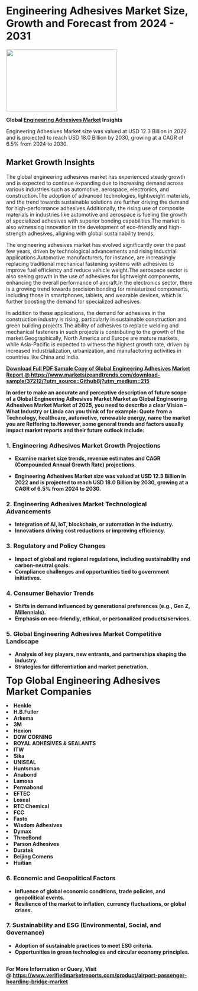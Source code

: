 <H1>Engineering Adhesives Market Size, Growth and Forecast from 2024 - 2031</H1><img class="aligncenter size-medium wp-image-584254" src="https://thirdeyenews.in/wp-content/uploads/2024/09/Global-Market-Research-300x168.jpeg" alt="" width="300" height="168" /><p><strong>Global&nbsp;<a href="https://www.marketsizeandtrends.com/download-sample/37212/?utm_source=Github8j?utm_medium=215">Engineering Adhesives Market</a> Insights</strong></p><p>Engineering Adhesives Market size was valued at USD 12.3 Billion in 2022 and is projected to reach USD 18.0 Billion by 2030, growing at a CAGR of 6.5% from 2024 to 2030.</p><p><h2>Market Growth Insights</h2> <p>The global engineering adhesives market has experienced steady growth and is expected to continue expanding due to increasing demand across various industries such as automotive, aerospace, electronics, and construction.The adoption of advanced technologies, lightweight materials, and the trend towards sustainable solutions are further driving the demand for high-performance adhesives.Additionally, the rising use of composite materials in industries like automotive and aerospace is fueling the growth of specialized adhesives with superior bonding capabilities.The market is also witnessing innovation in the development of eco-friendly and high-strength adhesives, aligning with global sustainability trends.</p> <p><strong><a href="#"></a></strong></p> <p>The engineering adhesives market has evolved significantly over the past few years, driven by technological advancements and rising industrial applications.Automotive manufacturers, for instance, are increasingly replacing traditional mechanical fastening systems with adhesives to improve fuel efficiency and reduce vehicle weight.The aerospace sector is also seeing growth in the use of adhesives for lightweight components, enhancing the overall performance of aircraft.In the electronics sector, there is a growing trend towards precision bonding for miniaturized components, including those in smartphones, tablets, and wearable devices, which is further boosting the demand for specialized adhesives.</p> <p>In addition to these applications, the demand for adhesives in the construction industry is rising, particularly in sustainable construction and green building projects.The ability of adhesives to replace welding and mechanical fasteners in such projects is contributing to the growth of the market.Geographically, North America and Europe are mature markets, while Asia-Pacific is expected to witness the highest growth rate, driven by increased industrialization, urbanization, and manufacturing activities in countries like China and India.</p> <p><strong><a href="#"></p><p><span class=""><strong>Download Full PDF Sample Copy of Global Engineering Adhesives Market Report</strong> @ <a href="https://www.marketsizeandtrends.com/download-sample/37212/?utm_source=Github8j?utm_medium=215" target="_blank">https://www.marketsizeandtrends.com/download-sample/37212/?utm_source=Github8j?utm_medium=215</a></span></p><p>In order to make an accurate and perceptive description of future scope of a Global&nbsp;Engineering Adhesives Market Market as Global&nbsp;Engineering Adhesives Market Market of 2025, you need to describe a clear Vision &ndash; What Industry or Linda can you think of for example: Quote from a Technology, healthcare, automotive, renewable energy, name the market you are Reffering to.However, some general trends and factors usually impact market reports and their future outlook include:</p><h3>1.&nbsp;<strong>Engineering Adhesives Market Growth Projections</strong></h3><ul><li>Examine market size trends, revenue estimates and CAGR (Compounded Annual Growth Rate) projections.</li><li><p>Engineering Adhesives Market size was valued at USD 12.3 Billion in 2022 and is projected to reach USD 18.0 Billion by 2030, growing at a CAGR of 6.5% from 2024 to 2030.</p></li></ul><h3>2.&nbsp;<strong>Engineering Adhesives Market Technological Advancements</strong></h3><ul><li>Integration of AI, IoT, blockchain, or automation in the industry.</li><li>Innovations driving cost reductions or improving efficiency.</li></ul><h3>3.&nbsp;<strong>Regulatory and Policy Changes</strong></h3><ul><li>Impact of global and regional regulations, including sustainability and carbon-neutral goals.</li><li>Compliance challenges and opportunities tied to government initiatives.</li></ul><h3>4.&nbsp;<strong>Consumer Behavior Trends</strong></h3><ul><li>Shifts in demand influenced by generational preferences (e.g., Gen Z, Millennials).</li><li>Emphasis on eco-friendly, ethical, or personalized products/services.</li></ul><h3>5.&nbsp;<strong>Global Engineering Adhesives Market Competitive Landscape</strong></h3><ul><li>Analysis of key players, new entrants, and partnerships shaping the industry.</li><li>Strategies for differentiation and market penetration.</li></ul><p data-pm-slice="1 1 []"><span style="color: inherit; font-family: inherit; font-size: 25px;">Top Global Engineering Adhesives Market Companies</span></p><div class="" data-test-id=""><p><li>Henkle</li><li> H.B.Fuller</li><li> Arkema</li><li> 3M</li><li> Hexion</li><li> DOW CORNING</li><li> ROYAL ADHESIVES & SEALANTS</li><li> ITW</li><li> Sika</li><li> UNISEAL</li><li> Huntsman</li><li> Anabond</li><li> Lamosa</li><li> Permabond</li><li> EFTEC</li><li> Loxeal</li><li> RTC Chemical</li><li> FCC</li><li> Fasto</li><li> Wisdom Adhesives</li><li> Dymax</li><li> ThreeBond</li><li> Parson Adhesives</li><li> Duratek</li><li> Beijing Comens</li><li> Huitian</li></p></div><h3>6.&nbsp;<strong>Economic and Geopolitical Factors</strong></h3><ul><li>Influence of global economic conditions, trade policies, and geopolitical events.</li><li>Resilience of the market to inflation, currency fluctuations, or global crises.</li></ul><h3>7.&nbsp;<strong>Sustainability and ESG (Environmental, Social, and Governance)</strong></h3><ul><li>Adoption of sustainable practices to meet ESG criteria.</li><li>Opportunities in green technologies and circular economy principles.</li></ul><h2><strong style="font-size: 14px;">For More Information or Query, Visit @&nbsp;</strong><a style="background-color: #ffffff; font-size: 14px;" href="https://www.marketsizeandtrends.com/report/engineering-adhesives-market/" target="_blank">https://www.verifiedmarketreports.com/product/airport-passenger-boarding-bridge-market</a></h2>
